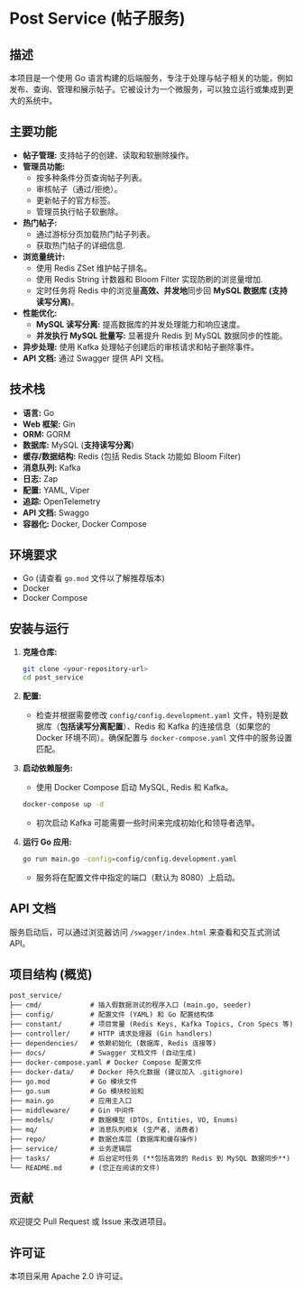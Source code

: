 # Post Service (帖子服务)

## 描述

本项目是一个使用 Go 语言构建的后端服务，专注于处理与帖子相关的功能，例如发布、查询、管理和展示帖子。它被设计为一个微服务，可以独立运行或集成到更大的系统中。

## 主要功能

* **帖子管理:** 支持帖子的创建、读取和软删除操作。
* **管理员功能:**
    * 按多种条件分页查询帖子列表。
    * 审核帖子（通过/拒绝）。
    * 更新帖子的官方标签。
    * 管理员执行帖子软删除。
* **热门帖子:**
    * 通过游标分页加载热门帖子列表。
    * 获取热门帖子的详细信息.
* **浏览量统计:**
    * 使用 Redis ZSet 维护帖子排名。
    * 使用 Redis String 计数器和 Bloom Filter 实现防刷的浏览量增加.
    * 定时任务将 Redis 中的浏览量**高效、并发地**同步回 **MySQL 数据库 (支持读写分离)**。
* **性能优化:**
    * **MySQL 读写分离:** 提高数据库的并发处理能力和响应速度。
    * **并发执行 MySQL 批量写:** 显著提升 Redis 到 MySQL 数据同步的性能。
* **异步处理:** 使用 Kafka 处理帖子创建后的审核请求和帖子删除事件。
* **API 文档:** 通过 Swagger 提供 API 文档。

## 技术栈

* **语言:** Go
* **Web 框架:** Gin
* **ORM:** GORM
* **数据库:** MySQL (**支持读写分离**)
* **缓存/数据结构:** Redis (包括 Redis Stack 功能如 Bloom Filter)
* **消息队列:** Kafka
* **日志:** Zap
* **配置:** YAML, Viper
* **追踪:** OpenTelemetry
* **API 文档:** Swaggo
* **容器化:** Docker, Docker Compose

## 环境要求

* Go (请查看 `go.mod` 文件以了解推荐版本)
* Docker
* Docker Compose

## 安装与运行

1.  **克隆仓库:**

    ```bash
    git clone <your-repository-url>
    cd post_service
    ```
2.  **配置:**
    * 检查并根据需要修改 `config/config.development.yaml` 文件，特别是数据库（**包括读写分离配置**）、Redis 和 Kafka 的连接信息（如果您的 Docker 环境不同）。确保配置与 `docker-compose.yaml` 文件中的服务设置匹配。
3.  **启动依赖服务:**
    * 使用 Docker Compose 启动 MySQL, Redis 和 Kafka。

    ```bash
    docker-compose up -d
    ```

    * 初次启动 Kafka 可能需要一些时间来完成初始化和领导者选举。
4.  **运行 Go 应用:**

    ```bash
    go run main.go -config=config/config.development.yaml
    ```

    * 服务将在配置文件中指定的端口（默认为 8080）上启动。

## API 文档

服务启动后，可以通过浏览器访问 `/swagger/index.html` 来查看和交互式测试 API。

## 项目结构 (概览)

```
post_service/
├── cmd/            # 插入假数据测试的程序入口 (main.go, seeder)
├── config/         # 配置文件 (YAML) 和 Go 配置结构体
├── constant/       # 项目常量 (Redis Keys, Kafka Topics, Cron Specs 等)
├── controller/     # HTTP 请求处理器 (Gin handlers)
├── dependencies/   # 依赖初始化 (数据库, Redis 连接等)
├── docs/           # Swagger 文档文件 (自动生成)
├── docker-compose.yaml # Docker Compose 配置文件
├── docker-data/    # Docker 持久化数据 (建议加入 .gitignore)
├── go.mod          # Go 模块文件
├── go.sum          # Go 模块校验和
├── main.go         # 应用主入口
├── middleware/     # Gin 中间件
├── models/         # 数据模型 (DTOs, Entities, VO, Enums)
├── mq/             # 消息队列相关 (生产者, 消费者)
├── repo/           # 数据仓库层 (数据库和缓存操作)
├── service/        # 业务逻辑层
├── tasks/          # 后台定时任务 (**包括高效的 Redis 到 MySQL 数据同步**)
└── README.md       # (您正在阅读的文件)

```

## 贡献

欢迎提交 Pull Request 或 Issue 来改进项目。

## 许可证

本项目采用 Apache 2.0 许可证。